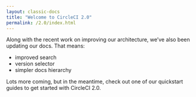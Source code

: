 ```yaml
---
layout: classic-docs
title: "Welcome to CircleCI 2.0"
permalink: /2.0/index.html
---
```


Along with the recent work on improving our architecture, we’ve also been updating our docs. That means:

- improved search
- version selector
- simpler docs hierarchy

Lots more coming, but in the meantime, check out one of our quickstart guides to get started with CircleCI 2.0.